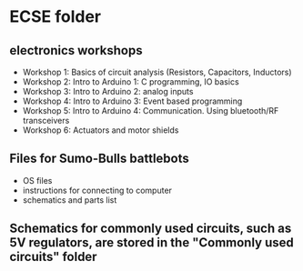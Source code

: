 # ECSE folder

## electronics workshops
- Workshop 1: Basics of circuit analysis (Resistors, Capacitors, Inductors)
- Workshop 2: Intro to Arduino 1: C programming, IO basics 
- Workshop 3: Intro to Arduino 2: analog inputs
- Workshop 4: Intro to Arduino 3: Event based programming
- Workshop 5: Intro to Arduino 4: Communication. Using bluetooth/RF transceivers
- Workshop 6: Actuators and motor shields

## Files for Sumo-Bulls battlebots
- OS files
- instructions for connecting to computer
- schematics and parts list

## Schematics for commonly used circuits, such as 5V regulators, are stored in the "Commonly used circuits" folder